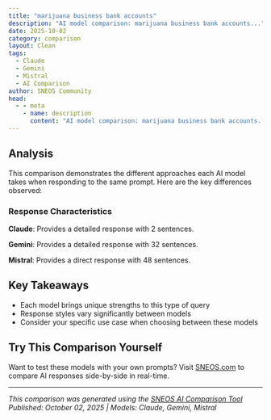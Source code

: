 ```yaml
---
title: "marijuana business bank accounts"
description: "AI model comparison: marijuana business bank accounts..."
date: 2025-10-02
category: comparison
layout: Clean
tags:
  - Claude
  - Gemini
  - Mistral
  - AI Comparison
author: SNEOS Community
head:
  - - meta
    - name: description
      content: "AI model comparison: marijuana business bank accounts..."
---
```


<ChatComparison
  title="marijuana business bank accounts"
  prompt="marijuana business bank accounts"
  :responses='{"Claude": "Banks and marijuana businesses face unique challenges due to federal regulations. Here\u0027s what you should know:\n\n## Current Banking Landscape\n\n**Limited Options:**\n- Most major banks avoid marijuana businesses due to federal compliance concerns\n- Some state-chartered banks and credit unions do serve cannabis companies\n- Specialty financial institutions are emerging in legal states\n\n## Key Challenges\n\n**Regulatory Issues:**\n- Marijuana remains federally illegal, creating compliance risks for banks\n- Banks must file Suspicious Activity Reports (SARs) for cannabis transactions\n- Extensive due diligence and monitoring requirements\n\n**Practical Difficulties:**\n- Higher fees and minimum balance requirements\n- Limited services (often basic checking only)\n- Potential account closures with little notice\n\n## Solutions for Cannabis Businesses\n\n**Banking Options:**\n- Research local/regional banks in cannabis-legal states\n- Consider credit unions with cannabis programs\n- Look into cannabis-focused financial services\n- Maintain relationships with compliant CPAs and attorneys\n\n**Best Practices:**\n- Ensure full compliance with state regulations\n- Maintain detailed financial records\n- Be transparent about business operations\n- Consider backup banking relationships\n\n## Resources\n\n- Check with your state\u0027s cannabis regulatory agency\n- Consult cannabis business attorneys\n- Join industry associations for referrals\n- Work with experienced cannabis accountants\n\nWould you like information about any specific aspect of cannabis banking?", "Gemini": "The availability of banking services for marijuana businesses in the United States is a complex and evolving issue. Here\u0027s a breakdown:\n\n**The Core Problem: Federal vs. State Law**\n\n* **Federal Illegality:** Marijuana remains illegal at the federal level under the Controlled Substances Act. This creates a significant risk for banks, as they are federally regulated and could face penalties for serving businesses involved in illegal activities.\n* **State Legalization:** Many states have legalized marijuana for medical and/or recreational use. This creates a conflict, as businesses operating legally under state law still face challenges accessing banking services due to federal law.\n\n**Challenges Marijuana Businesses Face:**\n\n* **Difficulty Opening Accounts:** Many major banks outright refuse to work with marijuana businesses due to the federal illegality.\n* **Limited Services:** Even if a bank is willing to work with a marijuana business, they may offer limited services, such as basic checking and savings accounts, but not loans, lines of credit, or investment services.\n* **High Fees:** Banks that do serve marijuana businesses often charge higher fees to compensate for the increased regulatory scrutiny and compliance costs.\n* **Increased Scrutiny:** Transactions are subject to more intense scrutiny from regulators to ensure compliance with anti-money laundering (AML) laws.\n* **Cash-Heavy Operations:** The lack of access to banking forces many marijuana businesses to operate primarily in cash, making them vulnerable to theft, robbery, and difficulties managing finances.\n\n**Key Laws and Regulations:**\n\n* **The Controlled Substances Act (CSA):** This federal law classifies marijuana as a Schedule I drug, making it illegal.\n* **The Bank Secrecy Act (BSA):** This requires banks to report suspicious activity and comply with AML regulations.\n* **The FinCEN Guidance (2014):** The Financial Crimes Enforcement Network (FinCEN) issued guidance to banks on how to provide services to marijuana businesses while complying with the BSA. This guidance outlines specific due diligence requirements and reporting obligations.\n\n**The FinCEN Guidance encourages banks to conduct extensive due diligence, including:**\n\n* Verifying that the business is licensed and compliant with state laws.\n* Reviewing the business\u0027s operations and financial records.\n* Monitoring transactions for suspicious activity.\n* Filing Suspicious Activity Reports (SARs) with FinCEN when necessary.\n\n**Possible Solutions and Future Trends:**\n\n* **SAFE Banking Act:** This proposed federal legislation aims to protect banks that serve marijuana businesses from federal penalties. It would create a \u0022safe harbor\u0022 for banks, allowing them to provide services without fear of prosecution. It has passed the House multiple times but has stalled in the Senate.\n* **State-Chartered Banks and Credit Unions:** Some states have established state-chartered banks and credit unions that are specifically designed to serve the marijuana industry. These institutions are subject to state regulations but still must comply with federal laws.\n* **Cryptocurrencies:** Some marijuana businesses are exploring the use of cryptocurrencies as an alternative payment method, but this raises concerns about volatility, security, and regulatory compliance.\n* **Continued Legalization Efforts:** As more states legalize marijuana, the pressure on the federal government to address the banking issue will likely increase.\n* **Increased Acceptance by Mainstream Banks:** Some larger banks may eventually enter the marijuana banking market if federal laws change or if the regulatory environment becomes more certain.\n\n**Finding Banks:**\n\n* It is difficult to find a comprehensive list of banks that work with marijuana businesses, as many institutions prefer not to publicize their involvement due to the regulatory risks.\n* Industry trade groups, such as the National Cannabis Industry Association (NCIA), may be able to provide information or referrals.\n* Consulting with attorneys and financial advisors who specialize in the cannabis industry is also recommended.\n\n**Disclaimer:** *I am an AI chatbot and cannot provide financial or legal advice. Consult with qualified professionals for guidance on specific situations.*\n", "Mistral": "Opening a bank account for a marijuana business can be challenging due to the legal complexities and federal regulations surrounding the cannabis industry. Here are some key points to consider:\n\n### Legal Considerations\n1. **Federal Law**: Marijuana is still classified as a Schedule I drug under the Controlled Substances Act, making it illegal at the federal level. This creates significant challenges for banks, which are federally regulated.\n2. **State Law**: Many states have legalized marijuana for medical and/or recreational use. Ensure your business complies with all state and local regulations.\n\n### Banking Options\n1. **Credit Unions and Local Banks**: Some credit unions and local banks are more willing to work with cannabis businesses. They may offer specialized services tailored to the industry.\n2. **Cannabis-Friendly Banks**: A few banks have emerged that specifically cater to the cannabis industry. These banks understand the unique challenges and regulatory requirements.\n3. **Fintech Solutions**: Some financial technology companies offer banking and payment solutions for cannabis businesses. These can include digital wallets, payment processing, and compliance tools.\n\n### Steps to Open a Bank Account\n1. **Research**: Identify banks or credit unions that are known to work with cannabis businesses. Look for institutions that have experience in the industry and understand the regulatory landscape.\n2. **Compliance**: Ensure your business is fully compliant with state and local regulations. This includes obtaining all necessary licenses and permits.\n3. **Documentation**: Prepare all necessary documentation, including business licenses, financial statements, and compliance reports. Be ready to provide detailed information about your business operations.\n4. **Meet with Bank Representatives**: Schedule a meeting with a bank representative to discuss your business needs and compliance measures. Be transparent about your operations and regulatory compliance.\n5. **Due Diligence**: Banks will conduct extensive due diligence to ensure your business is legitimate and compliant. Be prepared for a thorough review process.\n\n### Compliance and Reporting\n1. **Suspicious Activity Reports (SARs)**: Banks are required to file SARs for transactions involving marijuana businesses. This is a regulatory requirement to ensure compliance with federal laws.\n2. **FinCEN Guidance**: The Financial Crimes Enforcement Network (FinCEN) has issued guidance for banks working with marijuana businesses. Ensure your bank is familiar with these guidelines.\n3. **Regular Audits**: Be prepared for regular audits and compliance checks. Maintain detailed records of all transactions and operations.\n\n### Alternatives to Traditional Banking\n1. **Cash Management**: Many cannabis businesses operate primarily in cash due to banking restrictions. Implement robust cash management practices to ensure security and compliance.\n2. **Cryptocurrency**: Some businesses use cryptocurrencies as an alternative to traditional banking. However, this comes with its own set of risks and regulatory challenges.\n\n### Conclusion\nOpening a bank account for a marijuana business requires careful planning and compliance with both state and federal regulations. Researching cannabis-friendly banks, preparing thorough documentation, and maintaining strict compliance are essential steps to successfully navigate the banking landscape for cannabis businesses."}' 
  published-date="08:41"
/>

## Analysis

This comparison demonstrates the different approaches each AI model takes when responding to the same prompt. Here are the key differences observed:

### Response Characteristics

**Claude**: Provides a detailed response with 2 sentences. 

**Gemini**: Provides a detailed response with 32 sentences. 

**Mistral**: Provides a direct response with 48 sentences. 

## Key Takeaways

- Each model brings unique strengths to this type of query
- Response styles vary significantly between models
- Consider your specific use case when choosing between these models

## Try This Comparison Yourself

Want to test these models with your own prompts? Visit [SNEOS.com](https://sneos.com) to compare AI responses side-by-side in real-time.

---

*This comparison was generated using the [SNEOS AI Comparison Tool](https://sneos.com)*
*Published: October 02, 2025 | Models: Claude, Gemini, Mistral*
